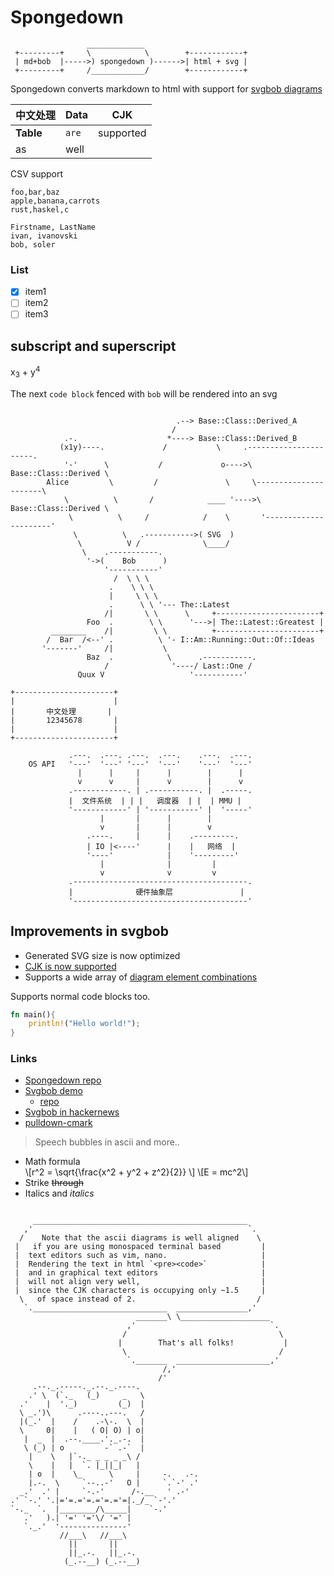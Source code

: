 
# Spongedown

```bob
                 _____________
 +---------+     \            \        +------------+
 | md+bob  |----->) spongedown )------>| html + svg |
 +---------+     /____________/        +------------+
```

Spongedown converts markdown to html with support for 
[svgbob diagrams](https://github.com/ivanceras/svgbobrus)



|  中文处理 | Data  |   CJK      |
|-----------|-------|------------|
|**Table**  | `are` | supported  |
| as        | well  |            |


CSV support

```csv
foo,bar,baz
apple,banana,carrots
rust,haskel,c
```

```list#1 csv://data/file.csv
Firstname, LastName
ivan, ivanovski
bob, soler
```

### List
- [x] item1
- [ ] item2
- [ ] item3 

## subscript and superscript

x<sub>3</sub> + y<sup>4</sup>


The next `code block` fenced with `bob` will be rendered into an svg

```bob

                                     .--> Base::Class::Derived_A
                                    /
            .-.                    *----> Base::Class::Derived_B    
           (x1y)----.             /           \     .----------------------.
            '-'      \           /             o---->\ Base::Class::Derived \
        Alice         \         /               \     \----------------------\
            \          \       /            ____ '---->\ Base::Class::Derived \
             \          \     /            /    \       '----------------------'
              \          \   .----------->( SVG  )                         
               \          V /              \____/
                \    .-----------.              
                 '->(    Bob      )
                     '-----------'
                       /  \ \ \
                      .    \ \ \  
                      |     \ \ \
                      .      \ \ '--- The::Latest
                     /|       \ \      \     +-----------------------+
                 Foo  .        \ \      '--->| The::Latest::Greatest |
         ________    /|         \ \          +-----------------------+
        /  Bar  /<--' .          \ '- I::Am::Running::Out::Of::Ideas
       '-------'     /|           \
                 Baz  .            \      .-----------.
                     /              '----/ Last::One /
               Quux V                   '-----------'

+----------------------+
|                      |
|       中文处理       |
|       12345678       |
|                      |
+----------------------+

             .---.  .---. .---.  .---.    .---.  .---.
    OS API   '---'  '---' '---'  '---'    '---'  '---'
               |      |     |      |        |      |
               v      v     |      v        |      v
             .------------. | .-----------. |  .-----.
             |  文件系统  | | |   调度器  | |  | MMU |
             '------------' | '-----------' |  '-----'
                    |       |      |        |
                    v       |      |        v
                 .----.     |      |    .---------.
                 | IO |<----'      |    |   网络  |
                 '----'            |    '---------'
                    |              |         |
                    v              v         v
             .---------------------------------------.
             |              硬件抽象层               |
             '---------------------------------------'

```


## Improvements in svgbob
- Generated SVG size is now optimized
- [CJK is now supported](https://github.com/ivanceras/svgbobrus/pull/7)
- Supports a wide array of [diagram element combinations](https://ivanceras.github.io/svgbobrus/)



Supports normal code blocks too.


```rust
fn main(){
    println!("Hello world!");
}
```

### Links
* [Spongedown repo](https://github.com/ivanceras/spongedown)
* [Svgbob demo](https://ivanceras.github.io/svgbobrus/) 
    - [repo](https://github.com/ivanceras/svgbobrus)
* [Svgbob in hackernews](https://news.ycombinator.com/item?id=12621680)
* [pulldown-cmark](https://github.com/google/pulldown-cmark)

> Speech bubbles in ascii
> and more..


- Math formula  
		\\[r^2 = \sqrt{\frac{x^2 + y^2 + z^2}{2}} \\]
		\\[E = mc^2\\]
- Strike ~~through~~
- Italics and *italics*


```bob

     ________________________________________________
   ,'                                                `.
  /    Note that the ascii diagrams is well aligned    \
 |   if you are using monospaced terminal based         |
 |  text editors such as vim, nano.                     |
 |  Rendering the text in html `<pre><code>`            |
 |  and in graphical text editors                       |
 |  will not align very well,                           |
 |  since the CJK characters is occupying only ~1.5     |
  \   of space instead of 2.                           /
   `.______________________________  ________________,'
                            _______\ \____________________
                          ,'                              `.
                         /                                  \
                        |        That's all folks!           |
                         \                                  /
                          `._______  _____________________,'
                                  /,'
                                 /'
     .--._.-----._.--._.----.
    .' \  (`._   (_)     _   \
  .'    |  '._)         (_)  |
  \ _.')\      .----..---.   /
  |(_.'  |    /    .-\-.  \  |
  \     0|    |   ( O| O) | o|
   |  _  |  .--.____.'._.-.  |
   \ (_) | o         -` .-`  |
    |    \   |`-._ _ _ _ _\ /
    \    |   |  `. |_||_|   |
    | o  |    \_      \     |     -.   .-.
    |.-.  \     `--..-'   O |     `.`-' .'
  _.'  .' |     `-.-'      /-.__   ' .-'
.' `-.' '.|='=.='=.='=.='=|._/_ `-'.'
`-._  `.  |________/\_____|    `-.'
   .'   ).| '=' '='\/ '=' |
   `._.'  '---------------'
           //___\   //___\
             ||       ||
             ||_.-.   ||_.-.
            (_.--__) (_.--__)

```
